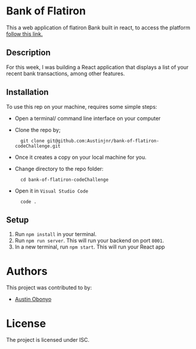 # Bank of Flatiron
This a web application of flatiron Bank built in react, to access the platform <a href="https://roaring-kulfi-5201c7.netlify.app/">follow this link.</a>

## Description

For this week, I was building a React application that displays a
list of your recent bank transactions, among other features.

## Installation 
To use this rep on your machine, requires some simple steps:
- Open a terminal/ command line interface on your computer
- Clone the repo by;

        git clone git@github.com:Austinjnr/bank-of-flatiron-codeChallenge.git

- Once it creates a copy on your local machine for you.
- Change directory to the repo folder:

        cd bank-of-flatiron-codeChallenge

- Open it in ``Visual Studio Code``

        code .

## Setup

1. Run `npm install` in your terminal.
2. Run `npm run server`. This will run your backend on port `8001`.
3. In a new terminal, run `npm start`. This will run your React app

# Authors
This project was contributed to by:
- [Austin Obonyo](https://github.com/Austinjnr)

# License
The project is licensed under ISC.
